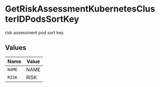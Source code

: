 # GetRiskAssessmentKubernetesClusterIDPodsSortKey

risk assessment pod sort key.


## Values

| Name   | Value  |
| ------ | ------ |
| `NAME` | NAME   |
| `RISK` | RISK   |